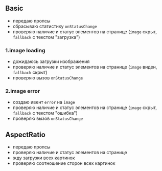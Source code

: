 ## Basic

- передаю пропсы
- сбрасываю статистику `onStatusChange`
- проверяю наличие и статус элементов на странице (`image` скрыт, `fallback` с текстом "загрузка")

### 1.image loading

- дожидаюсь загрузки изображения
- проверяю наличие и статус элементов на странице  (`image` виден, `fallback` скрыт)
- проверяю вызов `onStatusChange`

### 2.image error

- создаю ивент `error` на `image`
- проверяю наличие и статус элементов на странице (`image` скрыт, `fallback` с текстом "ошибка")
- проверяю вызов `onStatusChange`

## AspectRatio

- передаю пропсы
- проверяю наличие и статус элементов на странице 
- жду загрузки всех картинок
- проверяю соотношение сторон всех картинок